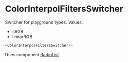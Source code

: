 # ColorInterpolFiltersSwitcher

Switcher for playground types. Values:

* sRGB
* linearRGB

```js static
<ColorInterpolFiltersSwitcher/>
```

Uses component [RadioList](#radiolist)
